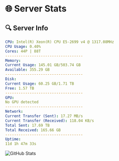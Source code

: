 # 🌐 Server Stats
## 🔍 Server Info
```yaml
CPU: Intel(R) Xeon(R) CPU E5-2699 v4 @ 1317.08MHz
CPU Usage: 0.40%
Cores: 44P | 88T
-----------------------------------
Memory:
Current Usage: 145.01 GB/503.74 GB
Available: 355.29 GB
-----------------------------------
Disk:
Current Usage: 60.25 GB/1.71 TB
Free: 1.57 TB
-----------------------------------
GPU:
No GPU detected
-----------------------------------
Network:
Current Transfer (Sent): 17.27 MB/s
Current Transfer (Received): 118.04 KB/s
Total Sent: 17.69 TB
Total Received: 165.66 GB
-----------------------------------
Uptime:
11d 1h 47m 33s
```
![GitHub Stats](https://img.shields.io/badge/Updated-2025-03-18_23:10:22-blue)